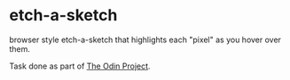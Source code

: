 # etch-a-sketch

browser style etch-a-sketch that highlights each "pixel" as you hover over them.

Task done as part of [The Odin Project](https://www.theodinproject.com/home "The Odin Project").
